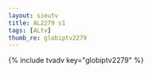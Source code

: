 ```yaml
--- 
layout: sieutv
title: AL2279 s1
tags: [ALtv]
thumb_re: globiptv2279
---
```

{% include tvadv key="globiptv2279" %} 
